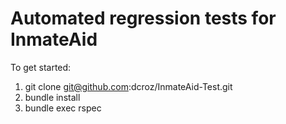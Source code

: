# Automated regression tests for InmateAid

To get started:

  1. git clone git@github.com:dcroz/InmateAid-Test.git
  2. bundle install
  3. bundle exec rspec
